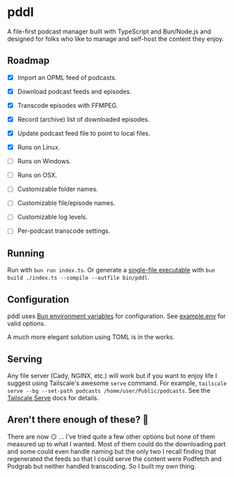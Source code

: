 # pddl

A file-first podcast manager built with TypeScript and Bun/Node.js and designed for folks who like to manage and self-host the content they enjoy.


## Roadmap

- [x] Import an OPML feed of podcasts.
- [x] Download podcast feeds and episodes.
- [x] Transcode episodes with FFMPEG.
- [x] Record (archive) list of downloaded episodes.
- [x] Update podcast feed file to point to local files.
- [x] Runs on Linux.
- [ ] Runs on Windows.
- [ ] Runs on OSX.
- [ ] Customizable folder names.
- [ ] Customizable file/episode names.
- [ ] Customizable log levels.
- [ ] Per-podcast transcode settings.


## Running

Run with `bun run index.ts`. Or generate a [single-file executable](https://bun.sh/docs/bundler/executables) with `bun build ./index.ts --compile --outfile bin/pddl`.


## Configuration

pddl uses [Bun environment variables](https://bun.sh/docs/runtime/env) for configuration. See [example.env](./example.env) for valid options.

A much more elegant solution using TOML is in the works.


## Serving

Any file server (Cady, NGINX, etc.) will work but if you want to enjoy life I suggest using Tailscale's awesome `serve` command. For example, `tailscale serve --bg --set-path podcasts /home/user/Public/podcasts`. See the [Tailscale Serve](https://tailscale.com/kb/1312/serve) docs for details.


## Aren't there enough of these? 🤨

There are now 😏 ... I've tried quite a few other options but none of them measured up to what I wanted. Most of them could do the downloading part and some could even handle naming but the only two I recall finding that regenerated the feeds so that I could serve the content were Podfetch and Podgrab but neither handled transcoding. So I built my own thing.
